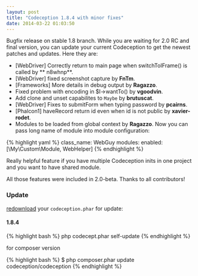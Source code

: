 ```yaml
---
layout: post
title: "Codeception 1.8.4 with minor fixes"
date: 2014-03-22 01:03:50
---
```


Bugfix release on stable 1.8 branch. While you are waiting for 2.0 RC and final version, you can update your current Codeception to get the newest patches and updates. Here they are:

* [WebDriver] Correctly return to main page when switchToIFrame() is called by ** n8whnp**.
* [WebDriver] fixed screenshot capture by **FnTm**.
* [Frameworks] More details in debug output by **Ragazzo**.
* Fixed problem with encoding in $I->wantTo() by **vgoodvin**.
* Add clone and unset capabilites to `Maybe` by **brutuscat**.
* [WebDriver] Fixes to submitForm when typing password by **pcairns**.
* [Phalcon1] haveRecord return id even when id is not public by **xavier-rodet**.
* Modules to be loaded from global context by **Ragazzo**. Now you can pass long name of module into module configuration:

{% highlight yaml %}
class_name: WebGuy
modules:
    enabled: [\My\Custom\Module, WebHelper]
{% endhighlight %}

Really helpful feature if you have multiple Codeception inits in one project and you want to have shared module.

All those features were included in 2.0-beta. Thanks to all contributors!

### Update

[redownload](http://codeception.com/thanks.html) your `codeception.phar` for update:

#### 1.8.4
{% highlight bash %}
php codecept.phar self-update
{% endhighlight %}

for composer version

{% highlight bash %}
$ php composer.phar update codeception/codeception
{% endhighlight %}